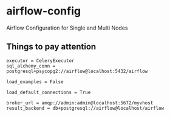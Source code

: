 # airflow-config
Airflow Configuration for Single and Multi Nodes

## Things to pay attention

```
executor = CeleryExecutor
sql_alchemy_conn = postgresql+psycopg2://airflow@localhost:5432/airflow

load_examples = False

load_default_connections = True

broker_url = amqp://admin:admin@localhost:5672/myvhost
result_backend = db+postgresql://airflow@localhost/airflow
```